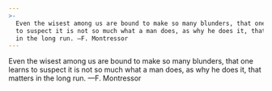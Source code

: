 ```yaml
---
>-
  Even the wisest among us are bound to make so many blunders, that one learns
  to suspect it is not so much what a man does, as why he does it, that matters
  in the long run. —F. Montressor
---
```


Even the wisest among us are bound to make so many blunders, that one learns to suspect it is not so much what a man does, as why he does it, that matters in the long run. —F. Montressor